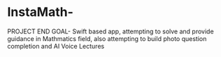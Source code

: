 # InstaMath-
PROJECT END GOAL- 
Swift based app, attempting to solve and provide guidance in Mathmatics field, also attempting to build photo question completion and AI Voice Lectures
